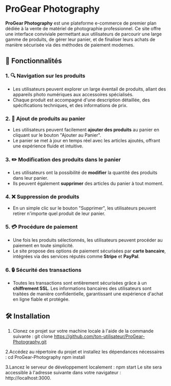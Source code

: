 # ProGear Photography

**ProGear Photography** est une plateforme e-commerce de premier plan dédiée à la vente de matériel de photographie professionnel. Ce site offre une interface conviviale permettant aux utilisateurs de parcourir une large gamme de produits, de gérer leur panier, et de finaliser leurs achats de manière sécurisée via des méthodes de paiement modernes.

## 🚀 Fonctionnalités

### 1. **🔍 Navigation sur les produits**
   - Les utilisateurs peuvent explorer un large éventail de produits, allant des appareils photo numériques aux accessoires spécialisés.
   - Chaque produit est accompagné d'une description détaillée, des spécifications techniques, et des informations de prix.

### 2. **🛒 Ajout de produits au panier**
   - Les utilisateurs peuvent facilement **ajouter des produits** au panier en cliquant sur le bouton "Ajouter au Panier".
   - Le panier se met à jour en temps réel avec les articles ajoutés, offrant une expérience fluide et intuitive.

### 3. **✏️ Modification des produits dans le panier**
   - Les utilisateurs ont la possibilité de **modifier** la quantité des produits dans leur panier.
   - Ils peuvent également **supprimer** des articles du panier à tout moment.

### 4. **❌ Suppression de produits**
   - En un simple clic sur le bouton "Supprimer", les utilisateurs peuvent retirer n'importe quel produit de leur panier.

### 5. **💳 Procédure de paiement**
   - Une fois les produits sélectionnés, les utilisateurs peuvent procéder au paiement en toute simplicité.
   - Le site propose des options de paiement sécurisées par **carte bancaire**, intégrées via des services réputés comme **Stripe** et **PayPal**.

### 6. **🔒 Sécurité des transactions**
   - Toutes les transactions sont entièrement sécurisées grâce à un **chiffrement SSL**. Les informations bancaires des utilisateurs sont traitées de manière confidentielle, garantissant une expérience d'achat en ligne fiable et protégée.

## 🛠️ Installation

1. Clonez ce projet sur votre machine locale à l'aide de la commande suivante :
   git clone https://github.com/ton-utilisateur/ProGear-Photography.git
   
2.Accédez au répertoire du projet et installez les dépendances nécessaires :
   cd ProGear-Photography
   npm install

3.Lancez le serveur de développement localement :
   npm start
Le site sera accessible à l'adresse suivante dans votre navigateur : http://localhost:3000.




